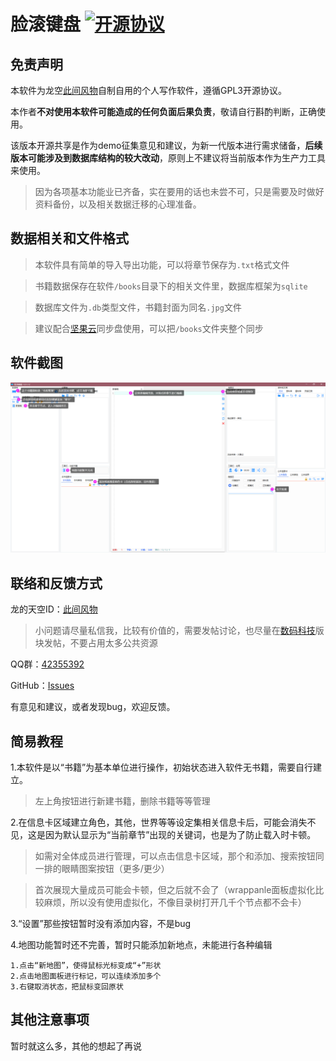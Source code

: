 # 脸滚键盘 [![开源协议](https://img.shields.io/badge/License-GPL3-blueviolet.svg)](https://github.com/asasn/Scroll-across-the-keyboard-with-your-face/blob/master/LICENSE)

## 免责声明

本软件为龙空[此间风物](https://www.lkong.com/user/584564)自制自用的个人写作软件，遵循GPL3开源协议。

本作者**不对使用本软件可能造成的任何负面后果负责**，敬请自行斟酌判断，正确使用。

该版本开源共享是作为demo征集意见和建议，为新一代版本进行需求储备，**后续版本可能涉及到数据库结构的较大改动**，原则上不建议将当前版本作为生产力工具来使用。

>因为各项基本功能业已齐备，实在要用的话也未尝不可，只是需要及时做好资料备份，以及相关数据迁移的心理准备。

## 数据相关和文件格式

>本软件具有简单的导入导出功能，可以将章节保存为`.txt`格式文件

>书籍数据保存在软件`/books`目录下的相关文件里，数据库框架为`sqlite`

>数据库文件为`.db`类型文件，书籍封面为同名`.jpg`文件

>建议配合[坚果云](https://www.jianguoyun.com/)同步盘使用，可以把`/books`文件夹整个同步

## 软件截图

![测试](https://github.com/asasn/Scroll-across-the-keyboard-with-your-face/raw/master/软件截图/简单说明.png)

## 联络和反馈方式

龙的天空ID：[此间风物](https://www.lkong.com/user/584564)
>小问题请尽量私信我，比较有价值的，需要发帖讨论，也尽量在[数码科技](https://www.lkong.com/forum/33)版块发帖，不要占用太多公共资源

QQ群：[42355392](https://jq.qq.com/?_wv=1027&k=vDSzU1bF)

GitHub：[Issues](https://github.com/asasn/Scroll-across-the-keyboard-with-your-face/issues)

有意见和建议，或者发现bug，欢迎反馈。

## 简易教程

1.本软件是以“书籍”为基本单位进行操作，初始状态进入软件无书籍，需要自行建立。

>左上角按钮进行新建书籍，删除书籍等等管理

2.在信息卡区域建立角色，其他，世界等等设定集相关信息卡后，可能会消失不见，这是因为默认显示为“当前章节”出现的关键词，也是为了防止载入时卡顿。
>如需对全体成员进行管理，可以点击信息卡区域，那个和添加、搜索按钮同一排的眼睛图案按钮（更多/更少）

>首次展现大量成员可能会卡顿，但之后就不会了（wrappanle面板虚拟化比较麻烦，所以没有使用虚拟化，不像目录树打开几千个节点都不会卡）


3.“设置”那些按钮暂时没有添加内容，不是bug

4.地图功能暂时还不完善，暂时只能添加新地点，未能进行各种编辑

    1.点击“新地图”，使得鼠标光标变成“+”形状
    2.点击地图面板进行标记，可以连续添加多个
    3.右键取消状态，把鼠标变回原状
    
## 其他注意事项

暂时就这么多，其他的想起了再说
